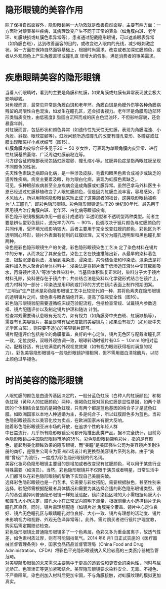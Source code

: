 # 隐形眼镜的美容作用  
除了保持自然面容外，隐形眼镜另一大功效就是改善自然面容，主要有两方面：一方面针对眼表某些疾病，其病理改变产生不同于正常的表象（如角膜白斑、老年环、虹膜缺损或虹膜色素异常等），患者通过配戴隐形眼镜，可以遮盖眼表异常（如角膜白斑），达到改善面容的目的，或改变进入眼内的光线，减少眼刺激症状。另一方面在保持自然面容基础上，根据时尚需求，改变或者加深虹膜颜色，或者从外观颜色上产生角膜直径或瞳孔直 径增大的假象，满足消费者的审美需求。  
#  疾患眼睛美容的隐形眼镜  
当看人们眼睛时，看到的主要是角膜和虹膜，如果角膜或虹膜有异常表现就会极大影响容貌。  
对角膜而言，最常见异常是角膜白斑和老年环。角膜白斑是角膜外伤等各种角膜病残留的局限性白色混浊，如发生在瞳孔区，还会损害视力。老年环是角膜周边部环形类脂质变性，由低密度$\upbeta$ 脂蛋白沉积而成的灰白色混浊环，不但影响容貌，还会暴露年龄。  
对虹膜而言，包括形状和颜色异常（如遗传性先天性无虹膜，表现为角膜混浊、小角膜、斜视、眼球震颤等）。虹膜问题所造成瞳孔的改变有瞳孔变形、多瞳症或虹膜出现暗斑样小点状结节（图15）。  
虹膜角膜内皮综合征多见于$20\sim50$ 岁女性，可表现为单眼角膜内皮异常、进行性虹膜基质萎缩、广泛周边虹膜前粘连等。  
马方综合征的眼部表现包括虹膜震颤、瞳孔缩小等。虹膜异色症是指两眼虹膜呈现不同颜色的性状。  
先天性色素缺乏病即白化病，是一种涉及皮肤、毛囊和眼黑色素合成减少或缺乏的遗传性疾病。病变主要累及眼，称为眼白化病，表现为虹膜色素缺乏。  
可见，多种眼部疾病甚至全身疾病会造成角膜或虹膜异常。虽然巴拿马外科医生卡恩已经通过虹膜移植改变了人眼虹膜颜色，但是因为虹膜血流丰富，容易感染，手术风险大，所以用特殊隐形眼镜来矫正成了这类患者的福音，这类隐形眼镜被称为“人工瞳孔”，即彩色隐形眼镜。彩色隐形眼镜诞生于20 世纪80年代，最先用于医用镜片治疗角膜白斑、老年环、白化病等眼部疾病。  
彩色隐形眼镜根据其作用一般设计成透明/ 半透明型和不透明型两种类型。前者主要是辨认型彩色镜片，透光率为$70\%\sim90\%$，色调取决于镜片颜色与虹膜颜色的共同作用，受环境光线影响较大。后者主要用于完全改变虹膜的颜色，彩色区为不透明同心环形，镜片外表面有仿制的虹膜纹理，又可分为瞳孔透明型和黑色瞳孔型两种。  
染色是彩色隐形眼镜生产的关键。彩色隐形眼镜染色工艺决 定了染色材料在镜片中的分布，从而决定了其安全性。染色工艺在快速推陈出新，从最早的染料着色法、银盐沉淀着色法，发展到混染法、浸染法、共价结合法和印染法。混染法是将染料加入尚未聚合的单体材料中；浸染法是将镜片置于低渗透压液体中使其膨胀吸水，再将镜片浸入“等渗”水性染料中，当基质体积恢复正常时，染料分子大于镜片材料孔隙，染料便存在于镜片中；共价结合法是染料以化学键形式结合在镜片上，成为材料的一部分；印染法是用印刷或打印的方式在镜片表面上制作预期图案。  
“三明治”生产技术是彩色隐形眼镜工艺中比较现代的一种，其将色素夹在隐形眼镜的透明镜片之间，使色素与眼表隔绝开来，提高了临床安全性（图16）。  
彩色隐形眼镜验配需要遵循临床规范验配流程，包括检查常规、试戴镜片参数选择、镜片配适评价以及制定镜片护理和随访 计划。  
检查常规需要确认患眼有无视力，如有视力（如角膜旁中央白斑、虹膜缺损等），需要有孔美容镜片，甚至是带有屈光度数的美容镜片；如果没有视力（如角膜中央光学区白斑），则只要不透光的美容镜片即可。  
镜片配适评价包括完全的角膜覆盖，良好的中心定位，镜片无色区与配戴者瞳孔区一致，定位良好，双眼外观协调一致，眼球转动时镜片有$0.5\sim1.0\mathrm{mm}$ 的相对运动，配戴舒适，有比较满意的外观视觉效果（如有视力眼则获得相对满意的视力）。彩色美容隐形眼镜与一般隐形眼镜护理相同，但不需用蛋白清除酶片，以防止颜色过早褪色。  
#  时尚美容的隐形眼镜  
人眼虹膜的颜色是由遗传基因决定的，一般分蓝色虹膜（白种人的虹膜颜色）和褐色虹膜（黄种人的虹膜颜色）两种，但褐色虹膜对蓝色虹膜是显性基因，如两个基因的个体相结合呈现的是褐色虹膜，只有两个都是蓝色基因的纯合子才是蓝色虹膜。如欧洲国家以本地人种通婚为主，多是纯合子，所以虹膜颜色多为蓝色。当彩色隐形眼镜首次以美容化妆为卖点，在欧洲国家未有很大反响。  
随着彩色隐形眼镜亚洲市场的开放，在追求个性的年轻人群  
中日益流行，几乎所有隐形眼镜公司都开始推出此类产品。据不完全统计，目前彩色隐形眼镜占中国隐形眼镜市场的$35\%$。彩色隐形眼镜简称彩片，指的是有颜色、能起到美化眼眸效果的隐形眼镜，而“美瞳”是美国强生公司为美容镜片类别注册的商标，是强生公司专为亚洲市场设计的更换型美容镜片系列名称。由于“美瞳”曾经广为流行，一度成为彩色隐形眼镜的代名词。  
美容化妆彩色隐形眼镜主要目的是增加或者改变现有虹膜颜色，可以用于某些行业特殊需要（如演员）。当然，彩色隐形眼镜并不仅限于演员或者明星，日常生活中人们都可以在彩色隐形眼镜的帮助下实现自己美丽突破。  
选择彩色隐形眼镜也是一门艺术，它需要与彩妆搭配，需要根据肤色，甚至性别来选择。验配师需根据配戴者具体情况和需要为其选择合适的彩色隐形眼镜类型。镜片的基弧选择同普通隐形眼镜一样规范验配，镜片染色区域的大小需根据角膜大小和瞳孔大小所决定，瞳孔大小在正常室内照明下测量，根据测量大小选择镜片无色瞳孔区直径，同时，镜片需理想配适（如镜片对 角膜完全覆盖、镜片中心定位良好、镜片无色瞳孔区与眼睛瞳孔对位良好、大小一致、镜片有理想的活动度、镜片未影响视力和视野、外观无色泽异常等）。此外，需对购买者进行镜片护理宣教，购买后需定期随访检查。  
彩色隐形眼镜比普通隐形眼镜多了一个色素层，色彩又多为重金属离子，故透气性差，如色素材质过厚，则有可能阻挡氧气。2014 年6 月1 日正式实施的《医疗器械监督管理条例》中，国家食品药品监督管理局（China Food and Drug Administration，CFDA）将彩色平光隐形眼镜纳入风险较高的三类医疗器械监管范畴。  
对美容隐形眼镜的未来需求主要集中于更高的透氧性和更安全的染色性，同时与屈光矫正、色盲矫正等更加紧密结合。美容隐形眼镜要求染料安全、无毒、不褪色、不严重阻氧，染色剂加入材料后更加牢固，不与角膜接触，对虹膜纹理的模拟更加 真实。  